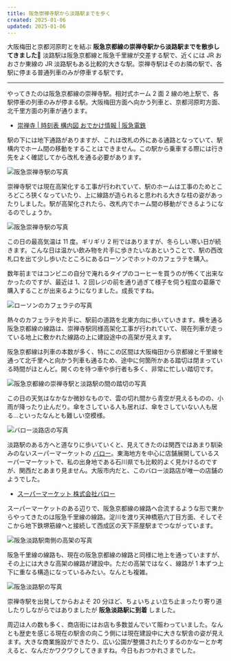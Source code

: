 ```yaml
---
title: 阪急崇禅寺駅から淡路駅までを歩く
created: 2025-01-06
updated: 2025-01-06
---
```


大阪梅田と京都河原町とを結ぶ **阪急京都線の崇禅寺駅から淡路駅までを散歩してきました🚶** 淡路駅は阪急京都線と阪急千里線が交差する駅で、近くには JR おおさか東線の JR 淡路駅もある比較的大きな駅。崇禅寺駅はそのお隣の駅で、各駅に停まる普通列車のみが停車する駅です。

---

やってきたのは阪急京都線の崇禅寺駅。相対式ホーム 2 面 2 線の地上駅で、各駅停車の列車のみが停まる駅。大阪梅田方面へ向かう列車と、京都河原町方面、北千里方面の列車が通ります。

- [崇禅寺 | 時刻表 構内図 おでかけ情報 | 阪急電鉄](https://www.hankyu.co.jp/station/sozenji.html)

駅の下には地下通路がありますが、これは改札の外にある通路となっていて、駅構内でホーム間の移動をすることはできません。この駅から乗車する際には行き先をよく確認してから改札を通る必要があります。

![阪急崇禅寺駅の写真](a8ad448b-7291-4e8f-a9d3-b0faca617f00)

崇禅寺駅では現在高架化する工事が行われていて、駅のホームは工事のためところどころ狭くなっていたり、上に線路が造られると思われる大きな柱の姿があったりしました。駅が高架化されたら、改札内でホーム間の移動ができるようになるのでしょうか。

![阪急崇禅寺駅の写真](ab43d96e-3b52-4b0a-ce39-a6ec0f07b400)

この日の最高気温は 11 度。ギリギリ 2 桁ではありますが、冬らしい寒い日が続きます。こんな日は温かい飲み物を片手に歩きたいなあということで、駅の西改札口を出て少し歩いたところにあるローソンでホットのカフェラテを購入。

数年前まではコンビニの自分で淹れるタイプのコーヒーを買うのが怖くて出来なかったのですが、最近は 1、2 回レジの前を通り過ぎて様子を伺う程度の葛藤で購入することが出来るようになりました。成長ですね。

![ローソンのカフェラテの写真](8542060d-73a4-48f3-819f-5a23f77a0400)

熱々のカフェラテを片手に、駅前の道路を北東方向に歩いていきます。横を通る阪急京都線の線路は、崇禅寺駅同様高架化工事が行われていて、現在列車が走っている地上に敷かれた線路の上に建設途中の高架が見えます。

阪急京都線は列車の本数が多く、特にこの区間は大阪梅田から京都線と千里線を通って北千里へと向かう列車も通るため、途中に何箇所かある踏切は閉まっている時間がほとんど。開くのを待つ車や歩行者も多く、非常に忙しい踏切です。

![阪急京都線の崇禅寺駅と淡路駅の間の踏切の写真](6ed45ebf-b1a1-4d6c-68c2-3215c8d96000)

この日の天気はなかなか微妙なもので、雲の切れ間から青空が見えるものの、小雨が降ったり止んだり。傘をさしている人も居れば、傘をさしていない人も居る…といったなんとも難しい空模様。

![バロー淡路店の写真](c67ed12a-072a-4bae-8686-0fd044872500)

淡路駅のある方へと道なりに歩いていくと、見えてきたのは関西ではあまり馴染みのないスーパーマーケットの [バロー](https://valor.jp/)。東海地方を中心に店舗展開しているスーパーマーケットで、私の出身地である石川県でも比較的よく見かけるのですが、関西だとあまり見ません。大阪市内だと、このバロー淡路店が唯一の店舗のようでした。

- [スーパーマーケット 株式会社バロー](https://valor.jp/)

スーパーマーケットのある辺りで、阪急京都線の線路へ合流するような形で東からやってきたのは阪急千里線の線路。淀川を渡り天神橋筋六丁目方面、そしてそこから地下鉄堺筋線へと接続して西成区の天下茶屋駅までつながっています。

![阪急淡路駅南側の高架の写真](c4606329-5524-4b57-701a-b7d87dbed100)

阪急千里線の線路も、現在の阪急京都線の線路と同様に地上を通っていますが、その上には大きな高架の線路が建設中。ただの高架ではなく、線路が 1 本ずつ上下に重なる構造になっているみたい。なんとも複雑。

![阪急淡路駅の写真](bf669496-50b6-4993-64a7-b17dec8a9d00)

崇禅寺駅を出発してからおよそ 20 分ほど、ちょいちょい立ち止まったり寄り道したりしながらではありましたが **阪急淡路駅に到着** しました。

周辺は人の数も多く、商店街にはお店も多数並んでいて賑わっていました。なんとも歴史を感じる現在の駅舎の向こう側には現在建設中に大きな駅舎の姿が見えます。大きな商業施設ができたり、広い公園が整備されたりするのかなーとか考えると、なんだかワクワクしてきますね。今日もおつかれさまでした。
